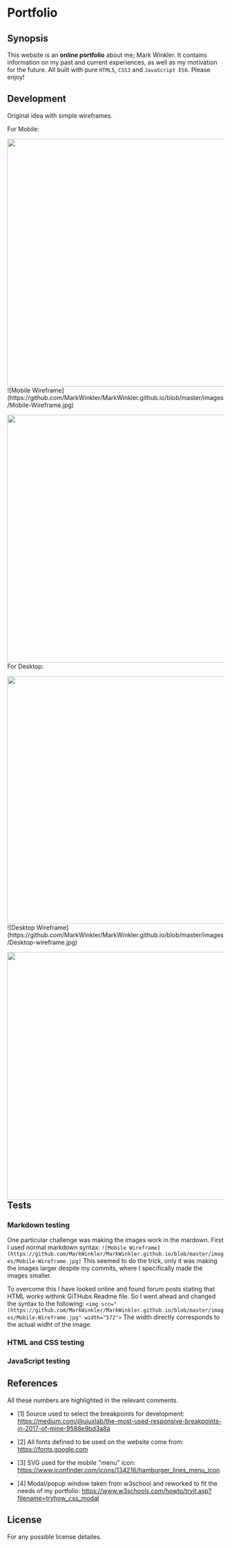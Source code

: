 # Portfolio


## Synopsis


This website is an **online portfolio** about me; Mark Winkler.
It contains information on my past and current experiences,
as well as my motivation for the future. All built with
pure `HTML5`, `CSS3` and `JavaScript ES6`.
Please enjoy!


## Development

Original idea with simple wireframes.

For Mobile:

<img src="(https://github.com/MarkWinkler/MarkWinkler.github.io/blob/master/images/Mobile-Wireframe.jpg" width="572">
![Mobile Wireframe](https://github.com/MarkWinkler/MarkWinkler.github.io/blob/master/images/Mobile-Wireframe.jpg)

<a href="url"><img src="https://github.com/MarkWinkler/MarkWinkler.github.io/blob/master/images/Mobile-Wireframe.jpg" align="left" width="572"></a>



For Desktop:

<img src="(https://github.com/MarkWinkler/MarkWinkler.github.io/blob/master/images/Desktop-wireframe.jpg" width="572">
![Desktop Wireframe](https://github.com/MarkWinkler/MarkWinkler.github.io/blob/master/images/Desktop-wireframe.jpg)

<a href="url"><img src="https://github.com/MarkWinkler/MarkWinkler.github.io/blob/master/images/Desktop-wireframe.jpg" align="left" width="572"></a>

## Tests

### Markdown testing
One particular challenge was making the images work in the mardown.
First I used normal markdown syntax:
`![Mobile Wireframe](https://github.com/MarkWinkler/MarkWinkler.github.io/blob/master/images/Mobile-Wireframe.jpg)`
This seemed to do the trick, only it was making the images larger despite my commits, where I specifically made 
the images smaller.

To overcome this I have looked online and found forum posts stating that HTML works withink GiTHubs Readme file.
So I went ahead and changed the syntax to the following:
`<img src="(https://github.com/MarkWinkler/MarkWinkler.github.io/blob/master/images/Mobile-Wireframe.jpg" width="572">`
The width directly corresponds to the actual widht of the image.

### HTML and CSS testing

### JavaScript testing



## References

All these numbers are highlighted in the relevant comments.

- [1] Source used to select the breakpoints for development: https://medium.com/@uiuxlab/the-most-used-responsive-breakpoints-in-2017-of-mine-9588e9bd3a8a

- [2] All fonts defined to be used on the website come from: https://fonts.google.com

- [3] SVG used for the mobile "menu" icon: https://www.iconfinder.com/icons/134216/hamburger_lines_menu_icon

- [4] Modal/popup window taken from w3school and reworked to fit the needs of my portfolio: https://www.w3schools.com/howto/tryit.asp?filename=tryhow_css_modal


## License

For any possible license detailes.